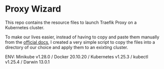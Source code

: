 # Proxy Wizard

This repo contains the resource files to launch Traefik Proxy on a Kubernetes cluster.

To make our lives easier, instead of having to copy and paste
them manually from the [official docs](https://doc.traefik.io/traefik/getting-started/quick-start-with-kubernetes/),
I created a very simple script to copy the files into a directory of our
choice and apply them to an exixting cluster.

ENV: Minikube v1.28.0 / Docker 20.10.20 / Kubernetes v1.25.3 / kubectl v1.25.4 / Darwin 13.0.1

